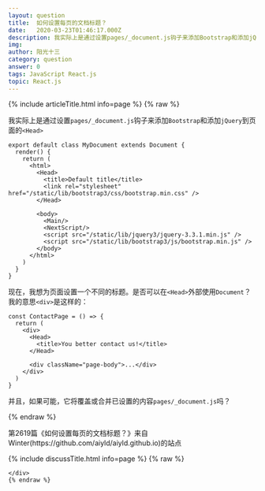 ```yaml
---
layout: question
title:  如何设置每页的文档标题？
date:   2020-03-23T01:46:17.000Z
description: 我实际上是通过设置pages/_document.js钩子来添加Bootstrap和添加jQuery到页面的<Head>export default ...
img: 
author: 阳光十三
category: question
answer: 0
tags: JavaScript React.js
topic: React.js
---
```

<div class="article-root">
  <div class="article">
    {% include articleTitle.html info=page %}
    {% raw %}
    <div class="article-content"><p><font style="vertical-align: inherit;"><font style="vertical-align: inherit;">我实际上是通过设置</font></font><code>pages/_document.js</code><font style="vertical-align: inherit;"><font style="vertical-align: inherit;">钩子来添加</font></font><code>Bootstrap</code><font style="vertical-align: inherit;"><font style="vertical-align: inherit;">和</font><font style="vertical-align: inherit;">添加</font></font><code>jQuery</code><font style="vertical-align: inherit;"><font style="vertical-align: inherit;">到页面的</font></font><code>&lt;Head&gt;</code></p>

<pre><code>export default class MyDocument extends Document {<font></font>
  render() {<font></font>
    return (<font></font>
      &lt;html&gt;<font></font>
        &lt;Head&gt;<font></font>
          &lt;title&gt;Default title&lt;/title&gt;<font></font>
          &lt;link rel="stylesheet" href="/static/lib/bootstrap3/css/bootstrap.min.css" /&gt;<font></font>
        &lt;/Head&gt;<font></font>
<font></font>
        &lt;body&gt;<font></font>
          &lt;Main/&gt;<font></font>
          &lt;NextScript/&gt;<font></font>
          &lt;script src="/static/lib/jquery3/jquery-3.3.1.min.js" /&gt;<font></font>
          &lt;script src="/static/lib/bootstrap3/js/bootstrap.min.js" /&gt;<font></font>
        &lt;/body&gt;<font></font>
      &lt;/html&gt;<font></font>
    )<font></font>
  }<font></font>
}<font></font>
</code></pre>

<p><font style="vertical-align: inherit;"><font style="vertical-align: inherit;">现在，我想为页面设置一个不同的标题。</font><font style="vertical-align: inherit;">是否可以在</font></font><code>&lt;Head&gt;</code><font style="vertical-align: inherit;"><font style="vertical-align: inherit;">外部使用</font></font><code>Document</code><font style="vertical-align: inherit;"><font style="vertical-align: inherit;">？</font><font style="vertical-align: inherit;">我的意思</font></font><code>&lt;div&gt;</code><font style="vertical-align: inherit;"><font style="vertical-align: inherit;">是这样的：</font></font></p>

<pre><code>const ContactPage = () =&gt; {<font></font>
  return (<font></font>
    &lt;div&gt;<font></font>
      &lt;Head&gt;<font></font>
        &lt;title&gt;You better contact us!&lt;/title&gt;<font></font>
      &lt;/Head&gt;<font></font>
<font></font>
      &lt;div className="page-body"&gt;...&lt;/div&gt;<font></font>
    &lt;/div&gt;<font></font>
  )<font></font>
}<font></font>
</code></pre>

<p><font style="vertical-align: inherit;"><font style="vertical-align: inherit;">并且，如果可能，它将覆盖或合并已设置的内容</font></font><code>pages/_document.js</code><font style="vertical-align: inherit;"><font style="vertical-align: inherit;">吗？</font></font></p></div>
    {% endraw %}
  </div>
  <p class="winter_mark">第2619篇《如何设置每页的文档标题？》来自Winter(https://github.com/aiyld/aiyld.github.io)的站点</p>
  <div class="discuss-wrapper">
    {% include discussTitle.html info=page %}
    {% raw %}
    <div class="discuss-list">
    
    </div>
    {% endraw %}
  </div>
<div>

